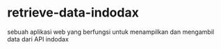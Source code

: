# retrieve-data-indodax
sebuah aplikasi web yang berfungsi untuk menampilkan dan mengambil data dari API indodax
